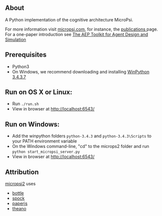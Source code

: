 About
-----
A Python implementation of the cognitive architecture MicroPsi.

For more information visit [micropsi.com](http://www.micropsi.com), for instance, the [publications ](http://www.micropsi.com/publications/publications.html) page. For a one-paper introduction see [The AEP Toolkit for Agent Design and Simulation](http://www.micropsi.com/publications/assets/BachVuineMates2003.pdf)


Prerequisites
-----
* Python3
* On Windows, we recommend downloading and installing [WinPython 3.4.3.7](http://winpython.github.io/)


Run on OS X or Linux:
-----
* Run `./run.sh`
* View in browser at [http://localhost:6543/](http://localhost:6543/)


Run on Windows:
-----
* Add the winpython folders `python-3.4.3` and `python-3.4.3\Scripts` to your PATH environment variable
* On the Windows command-line, "cd" to the microps2 folder and run `python start_micropsi_server.py`
* View in browser at [http://localhost:6543/](http://localhost:6543/)


Attribution
-----
[micropsi2](https://github.com/joschabach/micropsi2) uses 

* [bottle](https://github.com/defnull/bottle)
* [spock](https://github.com/nickelpro/spock)
* [paperjs](http://github.com/paperjs/paper.js)
* [theano](https://github.com/Theano/Theano)
